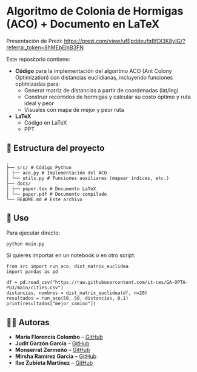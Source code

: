# Algoritmo de Colonia de Hormigas (ACO) + Documento en LaTeX

Presentación de Prezi: https://prezi.com/view/ufEpddeufqBfDl3K8yIG/?referral_token=8hMEbElnB3FN

Este repositorio contiene:

- **Código** para la implementación del algoritmo ACO (Ant Colony Optimization) con distancias euclidianas, incluyendo funciones optimizadas para:
  - Generar matriz de distancias a partir de coordenadas (lat/lng)
  - Construir recorridos de hormigas y calcular su costo óptimo y ruta ideal y peor
  - Visuales con mapa de mejor y peor ruta
- **LaTeX**
  - Código en LaTeX
  - PPT

## 📂 Estructura del proyecto
```
.
├── src/ # Código Python
│ ├── aco.py # Implementación del ACO
│ └── utils.py # Funciones auxiliares (mapear índices, etc.)
├── docs/
│ ├── paper.tex # Documento LaTeX
│ └── paper.pdf # Documento compilado
└── README.md # Este archivo
```

## 🚀 Uso

Para ejecutar directo:

```python
python main.py
```
Si quieres importar en un notebook o en otro script:
```
from src import run_aco, dist_matrix_euclidea
import pandas as pd

df = pd.read_csv("https://raw.githubusercontent.com/it-ces/GA-OPTA-PUJ/main/cities.csv")
distancias, nombres = dist_matrix_euclidea(df, n=20)
resultados = run_aco(50, 50, distancias, 0.1)
print(resultados["mejor_camino"])
```

## 👩‍💻 Autoras

- **Maria Florencia Colombo** – [GitHub](https://github.com/usuario1)
- **Judit Garzón García** – [GitHub](https://github.com/usuario2)
- **Monserrat Zermeño** – [GitHub](https://github.com/usuario3)
- **Mirsha Ramírez Garcia** – [GitHub](https://github.com/usuario3)
- **Ilse Zubieta Martínez** – [GitHub](https://github.com/wer1ix)

